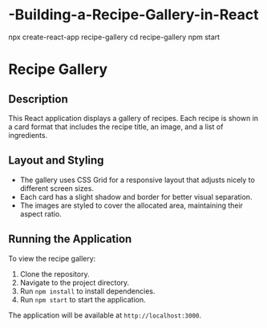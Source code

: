 # -Building-a-Recipe-Gallery-in-React

npx create-react-app recipe-gallery
cd recipe-gallery
npm start

# Recipe Gallery

## Description

This React application displays a gallery of recipes. Each recipe is shown in a card format that includes the recipe title, an image, and a list of ingredients.

## Layout and Styling

- The gallery uses CSS Grid for a responsive layout that adjusts nicely to different screen sizes.
- Each card has a slight shadow and border for better visual separation.
- The images are styled to cover the allocated area, maintaining their aspect ratio.

## Running the Application

To view the recipe gallery:
1. Clone the repository.
2. Navigate to the project directory.
3. Run `npm install` to install dependencies.
4. Run `npm start` to start the application.

The application will be available at `http://localhost:3000`.
